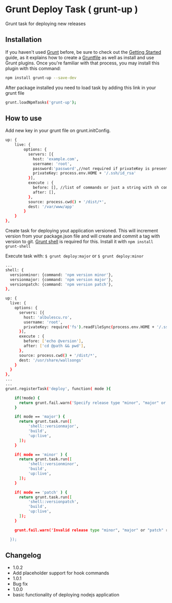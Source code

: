 Grunt Deploy Task ( grunt-up )
====================

Grunt task for deploying new releases


Installation
-----------
If you haven't used [Grunt][grunt] before, be sure to check out the [Getting Started][grunt-start] guide, as it explains how to create a [Gruntfile][grunt-file] as well as install and use Grunt plugins. Once you're familiar with that process, you may install this plugin with this command:

```sh
npm install grunt-up --save-dev
```
After package installed you need to load task by adding this link in your grunt file
```sh
grunt.loadNpmTasks('grunt-up');
```
How to use
-----------
Add new key in your grunt file on grunt.initConfig.
```sh
up: {
    live: {
        options: {
          servers: [{
            host: 'example.com',
            username: 'root',
            password:'password',//not required if privateKey is present
            privateKey: process.env.HOME + '/.ssh/id_rsa'
          }],
          execute : {
            before: [], //list of commands or just a string with sh command
            after: [],
          },
          source: process.cwd() + '/dist/*',
          dest: '/var/www/app'
        }
    }
},
```

Create task for deploying yout application versioned. This will increment version from your package.json file and will create and commit a tag with version to git. [Grunt shell][grunt-shell] is required for this. Install it with ```npm install grunt-shell```

Execute task with: ```$ grunt deploy:major``` or ``` $ grunt deploy:minor ```

```sh
...
shell: {
  versionminor: {command: 'npm version minor'},
  versionmajor: {command: 'npm version major'},
  versionpatch: {command: 'npm version patch'},
},

up: {
  live: {
    options: {
      servers: [{
        host: 'albulescu.ro',
        username: 'root',
        privateKey: require('fs').readFileSync(process.env.HOME + '/.ssh/id_rsa')
      }],
      execute : {
        before: ['echo @version'],
        after: ['cd @path && pwd'],
      },
      source: process.cwd() + '/dist/*',
      dest: '/usr/share/wallsongs'
    }
  }
},
...
...
grunt.registerTask('deploy', function( mode ){

    if(!mode) {
      return grunt.fail.warn('Specify release type "minor", "major" or "patch".');
    }

    if( mode == 'major') {
      return grunt.task.run([
          'shell::versionmajor',
          'build',
          'up:live',
      ]);
    }

    if( mode == 'minor' ) {
      return grunt.task.run([
          'shell::versionminor',
          'build',
          'up:live',
      ]);
    }

    if( mode == 'patch' ) {
      return grunt.task.run([
          'shell::versionpatch',
          'build',
          'up:live',
      ]);
    }

    grunt.fail.warn('Invalid release type "minor", "major" or "patch" required.');

  });

```

Changelog
-----------
- 1.0.2
 - Add placeholder support for hook commands
- 1.0.1 
 - Bug fix
- 1.0.0
 - basic functionality of deploying nodejs application


[grunt]:http://gruntjs.com/
[grunt-start]:http://gruntjs.com/getting-started
[grunt-file]:http://gruntjs.com/sample-gruntfile
[grunt-shell]:https://github.com/sindresorhus/grunt-shell
